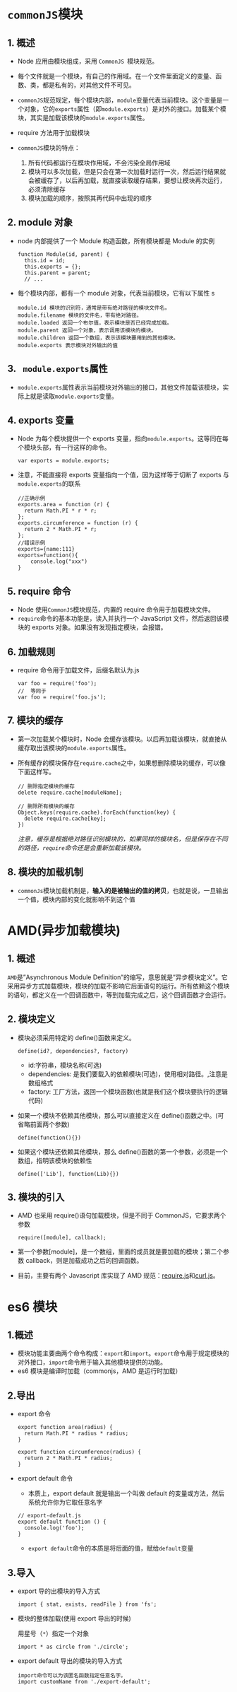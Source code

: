 # `commonJS`模块

## 1. 概述

-   Node 应用由模块组成，采用 `CommonJS `模块规范。

-   每个文件就是一个模块，有自己的作用域。在一个文件里面定义的变量、函数、类，都是私有的，对其他文件不可见。

-   `commonJS`规范规定，每个模块内部，`module`变量代表当前模块。这个变量是一个对象，它的`exports`属性（即`module.exports`）是对外的接口。加载某个模块，其实是加载该模块的`module.exports`属性。
-   require 方法用于加载模块
-   `commonJS`模块的特点：
    1. 所有代码都运行在模块作用域，不会污染全局作用域
    2. 模块可以多次加载，但是只会在第一次加载时运行一次，然后运行结果就会被缓存了，以后再加载，就直接读取缓存结果，要想让模块再次运行，必须清除缓存
    3. 模块加载的顺序，按照其再代码中出现的顺序

## 2. module 对象

-   node 内部提供了一个 Module 构造函数，所有模块都是 Module 的实例

    ```
    function Module(id, parent) {
      this.id = id;
      this.exports = {};
      this.parent = parent;
      // ...
    ```

-   每个模块内部，都有一个 module 对象，代表当前模块，它有以下属性 s

    ```
    module.id 模块的识别符，通常是带有绝对路径的模块文件名。
    module.filename 模块的文件名，带有绝对路径。
    module.loaded 返回一个布尔值，表示模块是否已经完成加载。
    module.parent 返回一个对象，表示调用该模块的模块。
    module.children 返回一个数组，表示该模块要用到的其他模块。
    module.exports 表示模块对外输出的值
    ```

## 3. ` module.exports`属性

-   `module.exports`属性表示当前模块对外输出的接口，其他文件加载该模块，实际上就是读取`module.exports`变量。

## 4. exports 变量

-   Node 为每个模块提供一个 exports 变量，指向`module.exports`。这等同在每个模块头部，有一行这样的命令。

    ```
    var exports = module.exports;
    ```

-   注意，不能直接将 exports 变量指向一个值，因为这样等于切断了 exports 与`module.exports`的联系

    ```
    //正确示例
    exports.area = function (r) {
      return Math.PI * r * r;
    };
    exports.circumference = function (r) {
      return 2 * Math.PI * r;
    };
    //错误示例
    exports={name:111}
    exports=function(){
        console.log("xxx")
    }
    ```

## 5. require 命令

-   Node 使用`CommonJS`模块规范，内置的 require 命令用于加载模块文件。
-   `require`命令的基本功能是，读入并执行一个 JavaScript 文件，然后返回该模块的 exports 对象。如果没有发现指定模块，会报错。

## 6. 加载规则

-   require 命令用于加载文件，后缀名默认为.js
    ```
    var foo = require('foo');
    //  等同于
    var foo = require('foo.js');
    ```

## 7. 模块的缓存

-   第一次加载某个模块时，Node 会缓存该模块。以后再加载该模块，就直接从缓存取出该模块的`module.exports`属性。

-   所有缓存的模块保存在`require.cache`之中，如果想删除模块的缓存，可以像下面这样写。

    ```
    // 删除指定模块的缓存
    delete require.cache[moduleName];

    // 删除所有模块的缓存
    Object.keys(require.cache).forEach(function(key) {
      delete require.cache[key];
    })
    ```

    _注意，缓存是根据绝对路径识别模块的，如果同样的模块名，但是保存在不同的路径，`require`命令还是会重新加载该模块。_

## 8. 模块的加载机制

-   `commonJs`模块加载机制是，**输入的是被输出的值的拷贝**，也就是说，一旦输出一个值，模块内部的变化就影响不到这个值

# AMD(异步加载模块)

## 1. 概述

`AMD`是”Asynchronous Module Definition”的缩写，意思就是”异步模块定义”。它采用异步方式加载模块，模块的加载不影响它后面语句的运行。所有依赖这个模块的语句，都定义在一个回调函数中，等到加载完成之后，这个回调函数才会运行。

## 2. 模块定义

-   模块必须采用特定的 define()函数来定义。

    ```
    define(id?, dependencies?, factory)
    ```

    -   id:字符串，模块名称(可选)
    -   dependencies: 是我们要载入的依赖模块(可选)，使用相对路径。,注意是数组格式
    -   factory: 工厂方法，返回一个模块函数(也就是我们这个模块要执行的逻辑代码)

-   如果一个模块不依赖其他模块，那么可以直接定义在 define()函数之中。(可省略前面两个参数)

    ```
    define(function(){})
    ```

-   如果这个模块还依赖其他模块，那么 define()函数的第一个参数，必须是一个数组，指明该模块的依赖性

    ```
    define(['Lib'], function(Lib){})
    ```

## 3. 模块的引入

-   AMD 也采用 require()语句加载模块，但是不同于 CommonJS，它要求两个参数

    ```
    require([module], callback);
    ```

-   第一个参数[module]，是一个数组，里面的成员就是要加载的模块；第二个参数 callback，则是加载成功之后的回调函数。
-   目前，主要有两个 Javascript 库实现了 AMD 规范：[require.js](http://requirejs.org/)和[curl.js](http://cujojs.com/)。

# es6 模块

## 1.概述

-   模块功能主要由两个命令构成：`export`和`import`。`export`命令用于规定模块的对外接口，`import`命令用于输入其他模块提供的功能。
-   es6 模块是编译时加载（commonjs，AMD 是运行时加载）

## 2.导出

-   export 命令

    ```
    export function area(radius) {
      return Math.PI * radius * radius;
    }

    export function circumference(radius) {
      return 2 * Math.PI * radius;
    }
    ```

-   export default 命令

    -   本质上，export default 就是输出一个叫做 default 的变量或方法，然后系统允许你为它取任意名字

    ```
    // export-default.js
    export default function () {
      console.log('foo');
    }
    ```

    -   `export default`命令的本质是将后面的值，赋给`default`变量

## 3.导入

-   export 导的出模块的导入方式

    ```
    import { stat, exists, readFile } from 'fs';
    ```

-   模块的整体加载(使用 export 导出的时候)

    用星号（`*`）指定一个对象

    ```
    import * as circle from './circle';
    ```

-   export default 导出的模块的导入方式

    ```
    import命令可以为该匿名函数指定任意名字。
    import customName from './export-default';
    ```
